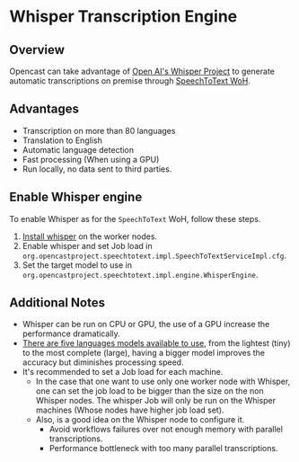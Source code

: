 Whisper Transcription Engine
============================

Overview
--------

Opencast can take advantage of [Open AI's Whisper Project]() to generate automatic transcriptions on premise through 
[SpeechToText WoH](../../workflowoperationhandlers/speechtotext-woh.md).

Advantages
----------
- Transcription on more than 80 languages
- Translation to English
- Automatic language detection
- Fast processing (When using a GPU)
- Run locally, no data sent to third parties.

Enable Whisper engine
---------------------
To enable Whisper as for the `SpeechToText` WoH, follow these steps.

1. [Install whisper](https://github.com/openai/whisper#setup) on the worker nodes.
2. Enable whisper and set Job load in `org.opencastproject.speechtotext.impl.SpeechToTextServiceImpl.cfg`.
3. Set the target model to use in `org.opencastproject.speechtotext.impl.engine.WhisperEngine`.


Additional Notes
----------------

- Whisper can be run on CPU or GPU, the use of a GPU increase the performance dramatically.
- [There are five languages models available to use](https://github.com/openai/whisper#available-models-and-languages), 
from the lightest (tiny) to the most complete (large), having a
bigger model improves the accuracy but diminishes processing speed.
- It's recommended to set a Job load for each machine. 
  - In the case that one want to use only one worker node with Whisper,
one can set the job load to be bigger than the size on the non Whisper nodes. The whisper Job will only be run on 
the Whisper machines (Whose nodes have higher job load set).
  - Also, is a good idea on the Whisper node to configure it.
    - Avoid workflows failures over not enough memory with parallel transcriptions.
    - Performance bottleneck with too many parallel transcriptions.


